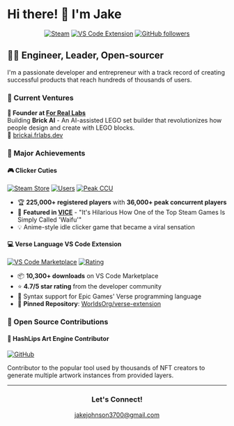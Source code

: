 # Hi there! 👋 I'm Jake

<div align="center">
  
[![Steam](https://img.shields.io/badge/Steam-225K%2B%20Users-000000?style=for-the-badge&logo=steam&logoColor=white)](https://store.steampowered.com/app/3188910/Clicker_Cuties__Anime_Idler/)
[![VS Code Extension](https://img.shields.io/badge/VS%20Code%20Downloads-10.3K-007ACC?style=for-the-badge&logo=visualstudiocode)](https://marketplace.visualstudio.com/items?itemName=Worlds.verse)
[![GitHub followers](https://img.shields.io/github/followers/jjohnson5253?style=for-the-badge&logo=github)](https://github.com/jjohnson5253)

</div>

## 👷‍♂️ Engineer, Leader, Open-sourcer

I'm a passionate developer and entrepreneur with a track record of creating successful products that reach hundreds of thousands of users.

### 🚀 Current Ventures

**🤖 Founder at [For Real Labs](https://frlabs.dev)**  
Building **Brick AI** - An AI-assisted LEGO set builder that revolutionizes how people design and create with LEGO blocks.  
🔗 [brickai.frlabs.dev](https://brickai.frlabs.dev)

### 🎯 Major Achievements

#### 🎮 **Clicker Cuties**
[![Steam Store](https://img.shields.io/badge/Steam_Store-Visit-1b2838?style=flat-square&logo=steam)](https://store.steampowered.com/app/3188910/Clicker_Cuties__Anime_Idler/)
[![Users](https://img.shields.io/badge/Users-225K%2B-success?style=flat-square)](https://store.steampowered.com/app/3188910/Clicker_Cuties__Anime_Idler/)
[![Peak CCU](https://img.shields.io/badge/Peak_CCU-36K-orange?style=flat-square)](https://store.steampowered.com/app/3188910/Clicker_Cuties__Anime_Idler/)

- 🏆 **225,000+ registered players** with **36,000+ peak concurrent players**
- 📰 **Featured in [VICE](https://www.vice.com/en/article/its-hilarious-how-one-of-the-top-steam-games-is-simply-called-waifu/)** - "It's Hilarious How One of the Top Steam Games Is Simply Called 'Waifu'"
- 💡 Anime-style idle clicker game that became a viral sensation

#### 💻 **Verse Language VS Code Extension**
[![VS Code Marketplace](https://img.shields.io/badge/VS%20Code%20Installs-10.3K-007ACC?style=flat-square&logo=visualstudiocode)](https://marketplace.visualstudio.com/items?itemName=Worlds.verse)
[![Rating](https://img.shields.io/badge/Rating-4.7%2F5-brightgreen?style=flat-square&logo=visualstudiocode)](https://marketplace.visualstudio.com/items?itemName=Worlds.verse)

- 📦 **10,300+ downloads** on VS Code Marketplace
- ⭐ **4.7/5 star rating** from the developer community
- 🎯 Syntax support for Epic Games' Verse programming language
- 📌 **Pinned Repository**: [WorldsOrg/verse-extension](https://github.com/WorldsOrg/verse-extension)

### 🤝 Open Source Contributions

#### 🎨 **HashLips Art Engine Contributor**
[![GitHub](https://img.shields.io/badge/HashLips-Art_Engine-181717?style=flat-square&logo=github)](https://github.com/HashLips/hashlips_art_engine)

Contributor to the popular tool used by thousands of NFT creators to generate multiple artwork instances from provided layers.

---

<div align="center">

### Let's Connect!

jakejohnson3700@gmail.com
